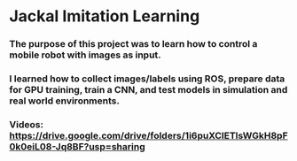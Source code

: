 # Jackal Imitation Learning
### The purpose of this project was to learn how to control a mobile robot with images as input. 
### I learned how to collect images/labels using ROS, prepare data for GPU training, train a CNN, and test models in simulation and real world environments.

### Videos: https://drive.google.com/drive/folders/1i6puXClETlsWGkH8pF0k0eiL08-Jq8BF?usp=sharing
